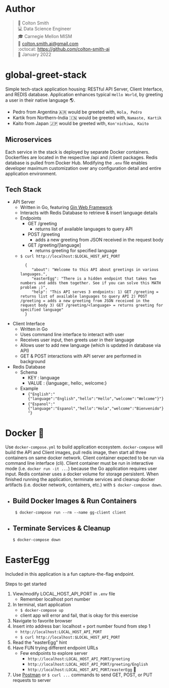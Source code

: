 # Author
> :raising_hand:      Colton Smith <br>
> :computer:          Data Science Engineer <br>
> :mortar_board:      Carnegie Mellon MISM <br>
> :incoming_envelope: colton.smith.ai@gmail.com <br>
> :octocat:           https://github.com/colton-smith-ai <br>
> :date:              January 2022 <br>

# global-greet-stack
Simple tech-stack application housing: RESTful API Server, Client Interface,
and REDIS database. Application enhances typical `Hello World`, by greeting
a user in their native language :earth_americas:.
- Pedro from Argentina :argentina: would be greeted with, `Hola, Pedro`
- Kartik from Northern-India :india: would be greeted with, `Namaste, Kartik`
- Kaito from Japan :jp: would be greeted with, `Kon'nichiwa, Kaito`

## Microservices
Each service in the stack is deployed by separate Docker containers.
Dockerfiles are located in the respective /api and /client packages. 
Redis database is pulled from Docker Hub. 
Modifying the `.env` file enables developer maximum customization
over any configuration detail and entire application environment.

## Tech Stack
- API Server
  - Written in Go, featuring [Gin Web Framework](https://github.com/gin-gonic/gin)
  - Interacts with Redis Database to retrieve & insert language details
  - Endpoints
    - GET /greeting
      - returns list of available languages to query API
    - POST /greeting
      - adds a new greeting from JSON received in the request body
    - GET /greeting/[language]
      - returns greeting for specified language
  - `$ curl http://localhost:$LOCAL_HOST_API_PORT`
    ``` 
      {
         "about": "Welcome to this API about greetings in various languages.",
         "easterEgg": "There is a hidden endpoint that takes two numbers and adds them together. See if you can solve this MATH problem ;)",
         "help": "This API serves 3 endpoints: 1) GET /greeting = returns list of available languages to query API 2) POST /greeting = adds a new greeting from JSON received in the request body 3) GET /greeting/<language> = returns greeting for specified language"
      }
    ```
- Client Interface
  - Written in Go
  - Uses command line interface to interact with user
  - Receives user input, then greets user in their language
  - Allows user to add new language (which is updated in database via API)
  - GET & POST interactions with API server are performed in background
- Redis Database
  - Schema
    - KEY   : language 
    - VALUE : {language:<language>, hello:<hello>, welcome:<welcome>}
  - Example
    - `{"English":"{"language":"English","hello":"Hello","welcome":"Welcome"}"}`
    - `{"Espanol":"{"language":"Espanol","hello":"Hola","welcome":"Bienvenido"}"}`

# Docker :whale:
Use `docker-compose.yml` to build application ecosystem. `docker-compose` will build the API and
Client images, pull redis image, then start all three containers on same docker network. Client
container expected to be run via command line interface (cli). Client container must be run in
interactive mode (i.e. `docker run -it ...`) because the Go application requires user input.
Redis container uses a docker volume for storage persistent. When finished running the application, 
terminate services and cleanup docker artifacts (i.e. docker network, containers, etc.) with 
`$ docker-compose down`.
- ## Build Docker Images & Run Containers
    ` $ docker-compose run --rm --name gg-client client`
- ## Terminate Services & Cleanup
    `$ docker-compose down`

# EasterEgg
Included in this application is a fun capture-the-flag endpoint.

Steps to get started
1. View/modify LOCAL_HOST_API_PORT in `.env` file
   - Remember localhost port number
2. In terminal, start application
   - `$ docker-compose up`
   - client app will error and fail, that is okay for this exercise
3. Navigate to favorite browser
4. Insert into address bar: localhost + port number found from step 1
   - `http://localhost:LOCAL_HOST_API_PORT`
   - `$ curl http://localhost:$LOCAL_HOST_API_PORT`
5. Read the "easterEgg" hint
6. Have FUN trying different endpoint URLs
   - Few endpoints to explore server
     - `http://localhost:LOCAL_HOST_API_PORT/greeting`
     - `http://localhost:LOCAL_HOST_API_PORT/greeting/English`
     - `http://localhost:LOCAL_HOST_API_PORT/easterEgg` :grimacing:
7. Use [Postman](https://www.postman.com) or `$ curl ...` commands to send GET, POST, or PUT requests to server